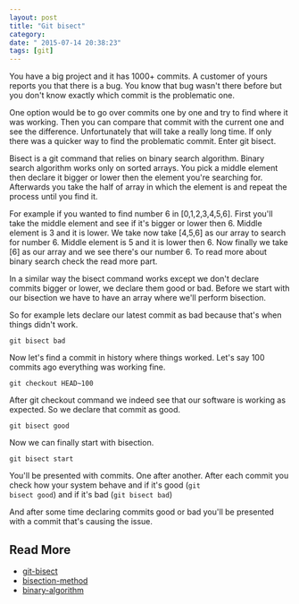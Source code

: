 ```yaml
---
layout: post
title: "Git bisect"
category: 
date: " 2015-07-14 20:38:23"
tags: [git]
---
```


You have a big project and it has 1000+ commits. A customer of yours reports you that there is a bug. You know that bug wasn't there before but you don't know exactly which commit is the problematic one.

One option would be to go over commits one by one and try to find where it was working. Then you can compare that commit with the current one and see the difference. Unfortunately that will take a really long time. If only there was a quicker way to find the problematic commit. Enter git bisect.

Bisect is a git command that relies on binary search algorithm. Binary search algorithm works only on sorted arrays. You pick a middle element then declare it bigger or lower then the element you're searching for. Afterwards you take the half of array in which the element is and repeat the process until you find it.

For example if you wanted to find number 6 in [0,1,2,3,4,5,6]. First you'll take the middle element and see if it's bigger or lower then 6. Middle element is 3 and it is lower. We take now take [4,5,6] as our array to search for number 6.
Middle element is 5 and it is lower then 6. Now finally we take [6] as our array and we see there's our number 6. To read more about binary search check the read more part.

In a similar way the bisect command works except we don't declare commits bigger or lower, we declare them good or bad. Before we start with our bisection we have to have an array where we'll perform bisection.

So for example lets declare our latest commit as bad because that's when things didn't work.

<code>git bisect bad</code>

Now let's find a commit in history where things worked. Let's say 100 commits ago everything was working fine.

<code>git checkout HEAD~100</code>

After git checkout command we indeed see that our software is working as expected. So we declare that commit as good.

<code>git bisect good</code>

Now we can finally start with bisection.

<code>git bisect start</code>

You'll be presented with commits. One after another. After each commit you check how your system behave and if it's good (<code>git bisect good</code>) and if it's bad (<code>git bisect bad</code>)

And after some time declaring commits good or bad you'll be presented with a commit that's causing the issue.

## Read More

* [git-bisect](http://git-scm.com/docs/git-bisect "git bisect")
* [bisection-method](https://en.wikipedia.org/wiki/Bisection_method "bisection method")
* [binary-algorithm](https://en.wikipedia.org/wiki/Binary_search_algorithm "binary algorithm")




